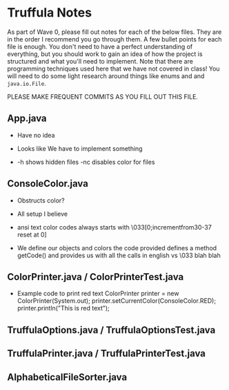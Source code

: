 # Truffula Notes
As part of Wave 0, please fill out notes for each of the below files. They are in the order I recommend you go through them. A few bullet points for each file is enough. You don't need to have a perfect understanding of everything, but you should work to gain an idea of how the project is structured and what you'll need to implement. Note that there are programming techniques used here that we have not covered in class! You will need to do some light research around things like enums and and `java.io.File`.

PLEASE MAKE FREQUENT COMMITS AS YOU FILL OUT THIS FILE.

## App.java

- Have no idea

- Looks like We have to implement something

- -h shows hidden files -nc disables color for files

## ConsoleColor.java

- Obstructs color? 

- All setup I believe

- ansi text color codes always starts with \033[0;incrementfrom30-37 reset at 0]

- We define our objects and colors 
the code provided defines a method getCode() and provides us with all the calls in english vs \033 blah blah

## ColorPrinter.java / ColorPrinterTest.java

- Example code to print red text
ColorPrinter printer = new ColorPrinter(System.out);
printer.setCurrentColor(ConsoleColor.RED);
printer.println("This is red text");

## TruffulaOptions.java / TruffulaOptionsTest.java

## TruffulaPrinter.java / TruffulaPrinterTest.java

## AlphabeticalFileSorter.java